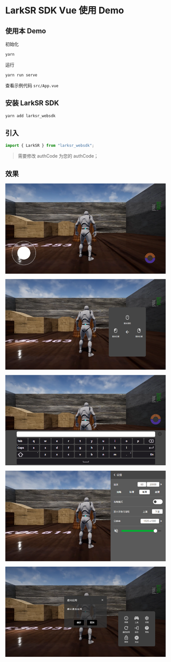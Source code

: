 # LarkSR SDK Vue 使用 Demo

## 使用本 Demo

初始化

```cmd
yarn
```

运行

```cmd
yarn run serve
```

查看示例代码 `src/App.vue`


## 安装 LarkSR SDK

```cmd
yarn add larksr_websdk
```

## 引入

```javascript
import { LarkSR } from "larksr_websdk";
```
> 需要修改 authCode 为您的 authCode；

## 效果

![joystick](./doc/joystick.png)

![vmouse](./doc/vmouse.png)

![vkeyboard](./doc/vkeyboard.png)

![setting](./doc/setting.png)

![confirm](./doc/confirm.png)